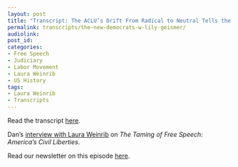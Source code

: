 ```yaml
---
layout: post
title: "Transcript: The ACLU’s Drift From Radical to Neutral Tells the Story of Modern American Liberalism"
permalink: transcripts/the-new-democrats-w-lily-geismer/
audiolink: 
post_id:
categories:
- Free Speech 
- Judiciary 
- Labor Movement 
- Laura Weinrib 
- US History
tags: 
- Laura Weinrib
- Transcripts
---
```


Read the transcript [here](https://jacobin.com/2022/11/laura-weinrib-interview-taming-of-free-speech-aclu-liberalism-labor-iww).

Dan’s [interview with Laura Weinrib](https://thedigradio.com/podcast/taming-free-speech-w-laura-weinrib) on *The Taming of Free Speech: America’s Civil Liberties*.

Read our newsletter on this episode [here](https://thedigradio.com/newsletter42).
